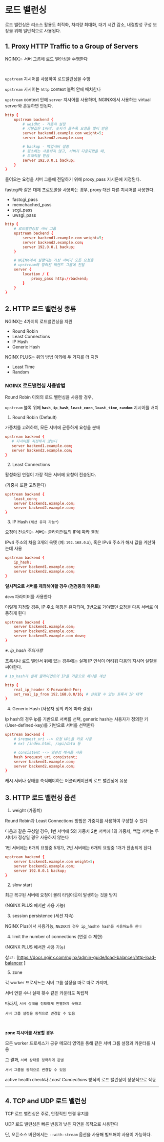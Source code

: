 # 로드 밸런싱

로드 밸런싱은 리소스 활용도 최적화, 처리량 최대화, 대기 시간 감소, 내결함성 구성 보장을 위해 일반적으로 사용된다.

## 1. Proxy HTTP Traffic to a Group of Servers

NGINX는 서버 그룹에 로드 밸런싱을 수행한다

<br />

`upstream` 지시어를 사용하여 로드밸런싱을 수행

`upstream` 지시어는 `http` context 블럭 안에 배치한다

`upstream` context 안에 `server` 지시어를 사용하며, NGINX에서 사용하는 virtual server와 혼동하면 안된다.

```conf
http {
    upstream backend {
        # weidht - 가중치 설정
        # 기본값은 1이며, 숫자가 클수록 요청을 많이 받음
        server backend1.example.com weight=5;
        server backend2.example.com;

        # backup - 백업서버 설정
        # 평소에는 사용하지 않고, 서버가 다운되었을 때,
        # 트래픽을 받음
        server 192.0.0.1 backup;
    }
}
```

들어오는 요청을 서버 그룹에 전달하기 위해 proxy_pass 지시문에 지정된다.

fastcgi와 같은 대체 프로토콜을 사용하는 경우, proxy 대신 다른 지시어를 사용한다.

- fastcgi_pass
- memchached_pass
- scgi_pass
- uwsgi_pass

```conf
http {
    # 로드밸런싱할 서버 그룹
    upstream backend {
        server backend1.example.com weight=5;
        server backend2.example.com;
        server 192.0.0.1 backup;
    }

    # NGINX에서 실행되는 가상 서버가 모든 요청을
    # upstream에 정의된 백엔드 그룹에 전달
    server {
        location / {
            proxy_pass http://backend;
        }
    }
}
```

## 2. HTTP 로드 밸런싱 종류

NGINX는 4가지의 로드밸런싱을 지원

- Round Robin
- Least Connections
- IP Hash
- Generic Hash

NGINX PLUS는 위의 방법 이외에 두 가지를 더 지원

- Least Time
- Random

### NGINX 로드밸런싱 사용방법

Round Robin 이외의 로드 밸런싱을 사용할 경우,

`upstream` 블록 위에 **`hash`**, **`ip_hash`**, **`least_conn`**, **`least_time`**, **`random`** 지시어를 배치

1. Round Robin (Default)

가중치를 고려하여, 모든 서버에 균등하게 요청을 분배

```conf
upstream backend {
   # 지시어를 지정하지 않는다
   server backend1.example.com;
   server backend2.example.com;
}
```

2. Least Connections

활성화된 연결이 가장 적은 서버에 요청이 전송된다.

(가중치 또한 고려한다)

```conf
upstream backend {
    least_conn;
    server backend1.example.com;
    server backend2.example.com;
}
```

3. IP Hash (`세션 유지 가능*`)

요청이 전송되는 서버는 클라이언트의 IP에 따라 결정

IPv4 주소의 처음 3개의 옥텟 (예: `192.168.0`.x), 혹은 IPv6 주소가 해시 값을 계산하는데 사용

```conf
upstream backend {
    ip_hash;
    server backend1.example.com;
    server backend2.example.com;
}
```

**일시적으로 서버를 제외해야할 경우 (점검등의 이유로)**

`down` 파라미터를 사용한다

이렇게 지정할 경우, IP 주소 매핑은 유지되며, 3번으로 가야했던 요청을 다음 서버로 이동하게 된다

```conf
upstream backend {
    server backend1.example.com;
    server backend2.example.com;
    server backend3.example.com down;
}
```

_※. ip_hash 주의사항_

프록시나 로드 밸런서 뒤에 있는 경우에는 실제 IP 인식이 어려워 다음의 지시어 설절을 써야한다.

```conf
# ip_hash가 실제 클라이언트의 IP를 기준으로 해시를 계산

http {
    real_ip_header X-Forwarded-For;
    set_real_ip_from 192.168.0.0/16; # 신뢰할 수 있는 프록시 IP 대역
}
```

4. Generic Hash (사용자 정의 키에 따라 결정)

Ip hash의 경우 ip를 기반으로 서버를 선택, generic hash는 사용자가 정의한 키(User-defined-key)를 기반으로 서버를 선택한다

```conf
upstream backend {
    # $request_uri --> 요청 URL을 키로 사용
    # ex) /index.html, /api/data 등

    # consistent --> 일관성 해시를 사용
    hash $request_uri consistent;
    server backend1.example.com;
    server backend2.example.com;
}
```

캐시 서버나 상태를 축적해야하는 어플리케이션의 로드 밸런싱에 유용

## 3. HTTP 로드 밸런싱 옵션

1. weight (가중치)

Round Robin과 Least Connections 방법은 가중치를 사용하여 구성할 수 있다

다음과 같은 구성일 경우, 1번 서버에 5의 가중치 2번 서버에 1의 가중치, 백업 서버는 두 서버가 정상일 경우 사용하지 않는다

1번 서버에는 6개의 요청중 5개가, 2번 서버에는 6개의 요청중 1개가 전송되게 된다.

```conf
upstream backend {
    server backend1.example.com weight=5;
    server backend2.example.com;
    server 192.0.0.1 backup;
}
```

2. slow start

최근 복구된 서버에 요청이 몰려 타임아웃이 발생하는 것을 방지

(NGINX PLUS 에서만 사용 가능)

3. session persistence (세션 지속)

NGINX Plus에서 사용가능, `NGINX의 경우 ip_hash와 hash를 사용하도록 한다`

4. limit the number of connections (연결 수 제한)

(NGINX PLUS 에서만 사용 가능)

참고 : [https://docs.nginx.com/nginx/admin-guide/load-balancer/http-load-balancer
]

5. zone

각 worker 프로세느는 서버 그룹 설정을 따로 따로 가지며,

서버 연결 수나 실패 횟수 같은 카운터도 독립적

따라서, `서버 상태를 정확하게 판별하지 못하고`

`서버 그룹 설정을 동적으로 변경할 수 없음`

<br />

**zone 지시어를 사용할 경우**

모든 worker 프로세스가 공유 메모리 영역을 통해 같은 서버 그룹 설정과 카운터를 사용

그 결과, `서버 상태를 정확하게 판별`

`서버 그룹을 동적으로 변경할 수 있음`

active health check나 _Least Connections_ 방식의 로드 밸런싱이 정상적으로 작동

---

## 4. TCP and UDP 로드 밸런싱

TCP 로드 밸런싱은 주로, 안정적인 연결 유지를

UDP 로드 밸런싱은 빠른 반응과 낮은 지연을 목적으로 사용한다

단, 오픈소스 버전에서는 `--with-stream` 옵션을 사용해 빌드해야 사용이 가능하다.
